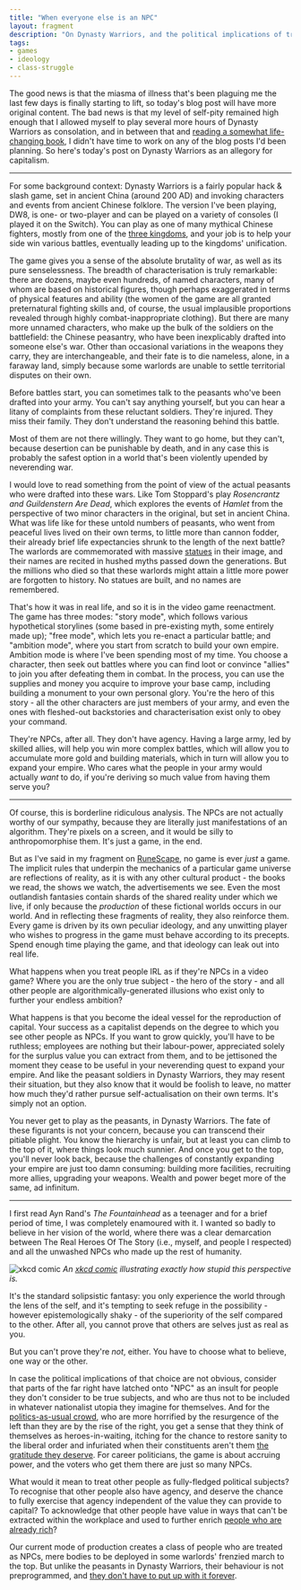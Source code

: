 ```yaml
---
title: "When everyone else is an NPC"
layout: fragment
description: "On Dynasty Warriors, and the political implications of treating other people like NPCs."
tags:
- games
- ideology
- class-struggle
---
```


The good news is that the miasma of illness that's been plaguing me the last few days is finally starting to lift, so today's blog post will have more original content. The bad news is that my level of self-pity remained high enough that I allowed myself to play several more hours of Dynasty Warriors as consolation, and in between that and [reading a somewhat life-changing book](https://www.goodreads.com/review/show/2679347018?type=review#rating_201462219), I didn't have time to work on any of the blog posts I'd been planning. So here's today's post on Dynasty Warriors as an allegory for capitalism.

***

For some background context: Dynasty Warriors is a fairly popular hack & slash game, set in ancient China (around 200 AD) and invoking characters and events from ancient Chinese folklore. The version I've been playing, DW8, is one- or two-player and can be played on a variety of consoles (I played it on the Switch). You can play as one of many mythical Chinese fighters, mostly from one of the [three kingdoms](https://en.wikipedia.org/wiki/Three_Kingdoms), and your job is to help your side win various battles, eventually leading up to the kingdoms' unification.

The game gives you a sense of the absolute brutality of war, as well as its pure senselessness. The breadth of characterisation is truly remarkable: there are dozens, maybe even hundreds, of named characters, many of whom are based on historical figures, though perhaps exaggerated in terms of physical features and ability (the women of the game are all granted preternatural fighting skills and, of course, the usual implausible proportions revealed through highly combat-inappropriate clothing). But there are many more unnamed characters, who make up the bulk of the soldiers on the battlefield: the Chinese peasantry, who have been inexplicably drafted into someone else's war. Other than occasional variations in the weapons they carry, they are interchangeable, and their fate is to die nameless, alone, in a faraway land, simply because some warlords are unable to settle territorial disputes on their own.

Before battles start, you can sometimes talk to the peasants who've been drafted into your army. You can't say anything yourself, but you can hear a litany of complaints from these reluctant soldiers. They're injured. They miss their family. They don't understand the reasoning behind this battle.

Most of them are not there willingly. They want to go home, but they can't, because desertion can be punishable by death, and in any case this is probably the safest option in a world that's been violently upended by neverending war.

I would love to read something from the point of view of the actual peasants who were drafted into these wars. Like Tom Stoppard's play _Rosencrantz and Guildenstern Are Dead_, which explores the events of _Hamlet_ from the perspective of two minor characters in the original, but set in ancient China. What was life like for these untold numbers of peasants, who went from peaceful lives lived on their own terms, to little more than cannon fodder, their already brief life expectancies shrunk to the length of the next battle? The warlords are commemorated with massive [statues](https://www.popularmechanics.com/technology/infrastructure/news/a21865/epic-statue-of-ancient-chinese-warrior-unveiled/) in their image, and their names are recited in hushed myths passed down the generations. But the millions who died so that these warlords might attain a little more power are forgotten to history. No statues are built, and no names are remembered.

That's how it was in real life, and so it is in the video game reenactment. The game has three modes: "story mode", which follows various hypothetical storylines (some based in pre-existing myth, some entirely made up); "free mode", which lets you re-enact a particular battle; and "ambition mode", where you start from scratch to build your own empire. Ambition mode is where I've been spending most of my time. You choose a character, then seek out battles where you can find loot or convince "allies" to join you after defeating them in combat. In the process, you can use the supplies and money you acquire to improve your base camp, including building a monument to your own personal glory. You're the hero of this story - all the other characters are just members of your army, and even the ones with fleshed-out backstories and characterisation exist only to obey your command.

They're NPCs, after all. They don't have agency. Having a large army, led by skilled allies, will help you win more complex battles, which will allow you to accumulate more gold and building materials, which in turn will allow you to expand your empire. Who cares what the people in your army would actually _want_ to do, if you're deriving so much value from having them serve you?

***

Of course, this is borderline ridiculous analysis. The NPCs are not actually worthy of our sympathy, because they are literally just manifestations of an algorithm. They're pixels on a screen, and it would be silly to anthropomorphise them. It's just a game, in the end.

But as I've said in my fragment on [RuneScape](/posts/fragments-22), no game is ever _just_ a game. The implicit rules that underpin the mechanics of a particular game universe are reflections of reality, as it is with any other cultural product - the books we read, the shows we watch, the advertisements we see. Even the most outlandish fantasies contain shards of the shared reality under which we live, if only because the _production_ of these fictional worlds occurs in our world. And in reflecting these fragments of reality, they also reinforce them. Every game is driven by its own peculiar ideology, and any unwitting player who wishes to progress in the game must behave according to its precepts. Spend enough time playing the game, and that ideology can leak out into real life.

What happens when you treat people IRL as if they're NPCs in a video game? Where you are the only true subject - the hero of the story - and all other people are algorithmically-generated illusions who exist only to further your endless ambition?

What happens is that you become the ideal vessel for the reproduction of capital. Your success as a capitalist depends on the degree to which you see other people as NPCs. If you want to grow quickly, you'll have to be ruthless; employees are nothing but their labour-power, appreciated solely for the surplus value you can extract from them, and to be jettisoned the moment they cease to be useful in your neverending quest to expand your empire. And like the peasant soldiers in Dynasty Warriors, they may resent their situation, but they also know that it would be foolish to leave, no matter how much they'd rather pursue self-actualisation on their own terms. It's simply not an option.

You never get to play as the peasants, in Dynasty Warriors. The fate of these figurants is not your concern, because you can transcend their pitiable plight. You know the hierarchy is unfair, but at least you can climb to the top of it, where things look much sunnier. And once you get to the top, you'll never look back, because the challenges of constantly expanding your empire are just too damn consuming: building more facilities, recruiting more allies, upgrading your weapons. Wealth and power beget more of the same, ad infinitum.

***

I first read Ayn Rand's _The Fountainhead_ as a teenager and for a brief period of time, I was completely enamoured with it. I wanted so badly to believe in her vision of the world, where there was a clear demarcation between The Real Heroes Of The Story (i.e., myself, and people I respected) and all the unwashed NPCs who made up the rest of humanity.

![xkcd comic](https://imgs.xkcd.com/comics/sheeple.png)
_An [xkcd comic](https://xkcd.com/610/) illustrating exactly how stupid this perspective is._

It's the standard solipsistic fantasy: you only experience the world through the lens of the self, and it's tempting to seek refuge in the possibility - however epistemologically shaky - of the superiority of the self compared to the other. After all, you cannot prove that others are selves just as real as you.

But you can't prove they're _not_, either. You have to choose what to believe, one way or the other.

In case the political implications of that choice are not obvious, consider that parts of the far right have latched onto "NPC" as an insult for people they don't consider to be true subjects, and who are thus not to be included in whatever nationalist utopia they imagine for themselves. And for the [politics-as-usual crowd](https://www.jacobinmag.com/2019/02/democratic-party-medicare-for-all-pelosi), who are more horrified by the resurgence of the left than they are by the rise of the right, you get a sense that they think of themselves as heroes-in-waiting, itching for the chance to restore sanity to the liberal order and infuriated when their constituents aren't  them [the gratitude they deserve](https://jacobinmag.com/2018/05/hillary-clinton-amy-chozick-2016-election). For career politicians, the game is about accruing power, and the voters who get them there are just so many NPCs.

What would it mean to treat other people as fully-fledged political subjects? To recognise that other people also have agency, and deserve the chance to fully exercise that agency independent of the value they can provide to capital? To acknowledge that other people have value in ways that can't be extracted within the workplace and used to further enrich [people who are already rich](/posts/fragments-19)?

Our current mode of production creates a class of people who are treated as NPCs, mere bodies to be deployed in some warlords' frenzied march to the top. But unlike the peasants in Dynasty Warriors, their behaviour is not preprogrammed, and [they don't have to put up with it forever](/posts/fragments-9).
